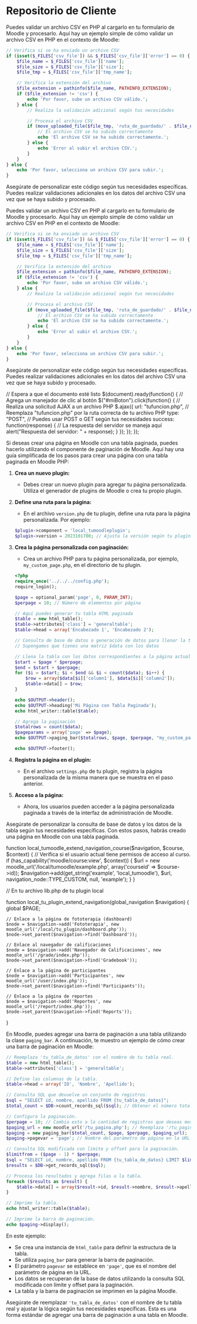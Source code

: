 # Repositorio de Cliente


Puedes validar un archivo CSV en PHP al cargarlo en tu formulario de Moodle y procesarlo. Aquí hay un ejemplo simple de cómo validar un archivo CSV en PHP en el contexto de Moodle:

```php
// Verifica si se ha enviado un archivo CSV
if (isset($_FILES['csv_file']) && $_FILES['csv_file']['error'] == 0) {
    $file_name = $_FILES['csv_file']['name'];
    $file_size = $_FILES['csv_file']['size'];
    $file_tmp = $_FILES['csv_file']['tmp_name'];

    // Verifica la extensión del archivo
    $file_extension = pathinfo($file_name, PATHINFO_EXTENSION);
    if ($file_extension != 'csv') {
        echo 'Por favor, sube un archivo CSV válido.';
    } else {
        // Realiza la validación adicional según tus necesidades

        // Procesa el archivo CSV
        if (move_uploaded_file($file_tmp, 'ruta_de_guardado/' . $file_name)) {
            // El archivo CSV se ha subido correctamente
            echo 'El archivo CSV se ha subido correctamente.';
        } else {
            echo 'Error al subir el archivo CSV.';
        }
    }
} else {
    echo 'Por favor, selecciona un archivo CSV para subir.';
}
```

Asegúrate de personalizar este código según tus necesidades específicas. Puedes realizar validaciones adicionales en los datos del archivo CSV una vez que se haya subido y procesado.


Puedes validar un archivo CSV en PHP al cargarlo en tu formulario de Moodle y procesarlo. Aquí hay un ejemplo simple de cómo validar un archivo CSV en PHP en el contexto de Moodle:

```php
// Verifica si se ha enviado un archivo CSV
if (isset($_FILES['csv_file']) && $_FILES['csv_file']['error'] == 0) {
    $file_name = $_FILES['csv_file']['name'];
    $file_size = $_FILES['csv_file']['size'];
    $file_tmp = $_FILES['csv_file']['tmp_name'];

    // Verifica la extensión del archivo
    $file_extension = pathinfo($file_name, PATHINFO_EXTENSION);
    if ($file_extension != 'csv') {
        echo 'Por favor, sube un archivo CSV válido.';
    } else {
        // Realiza la validación adicional según tus necesidades

        // Procesa el archivo CSV
        if (move_uploaded_file($file_tmp, 'ruta_de_guardado/' . $file_name)) {
            // El archivo CSV se ha subido correctamente
            echo 'El archivo CSV se ha subido correctamente.';
        } else {
            echo 'Error al subir el archivo CSV.';
        }
    }
} else {
    echo 'Por favor, selecciona un archivo CSV para subir.';
}
```

Asegúrate de personalizar este código según tus necesidades específicas. Puedes realizar validaciones adicionales en los datos del archivo CSV una vez que se haya subido y procesado.



// Espera a que el documento esté listo
$(document).ready(function() {
    // Agrega un manejador de clic al botón
    $("#miBoton").click(function() {
        // Realiza una solicitud AJAX a un archivo PHP
        $.ajax({
            url: "tufuncion.php", // Reemplaza "tufuncion.php" por la ruta correcta de tu archivo PHP
            type: "POST", // Puedes usar POST o GET según tus necesidades
            success: function(response) {
                // La respuesta del servidor se maneja aquí
                alert("Respuesta del servidor: " + response);
            }
        });
    });
});



Si deseas crear una página en Moodle con una tabla paginada, puedes hacerlo utilizando el componente de paginación de Moodle. Aquí hay una guía simplificada de los pasos para crear una página con una tabla paginada en Moodle PHP:

1. **Crea un nuevo plugin:**
   - Debes crear un nuevo plugin para agregar tu página personalizada. Utiliza el generador de plugins de Moodle o crea tu propio plugin.

2. **Define una ruta para la página:**
   - En el archivo `version.php` de tu plugin, define una ruta para la página personalizada. Por ejemplo:

   ```php
   $plugin->component = 'local_tumoodleplugin';
   $plugin->version = 2023101700; // Ajusta la versión según tu plugin
   ```

3. **Crea la página personalizada con paginación:**
   - Crea un archivo PHP para tu página personalizada, por ejemplo, `my_custom_page.php`, en el directorio de tu plugin.

   ```php
   <?php
   require_once('../../../config.php');
   require_login();

   $page = optional_param('page', 0, PARAM_INT);
   $perpage = 10; // Número de elementos por página

   // Aquí puedes generar tu tabla HTML paginada
   $table = new html_table();
   $table->attributes['class'] = 'generaltable';
   $table->head = array('Encabezado 1', 'Encabezado 2');
   
   // Consulta de base de datos o generación de datos para llenar la tabla
   // Supongamos que tienes una matriz $data con los datos

   // Llena la tabla con los datos correspondientes a la página actual
   $start = $page * $perpage;
   $end = $start + $perpage;
   for ($i = $start; $i < $end && $i < count($data); $i++) {
       $row = array($data[$i]['column1'], $data[$i]['column2']);
       $table->data[] = $row;
   }

   echo $OUTPUT->header();
   echo $OUTPUT->heading('Mi Página con Tabla Paginada');
   echo html_writer::table($table);

   // Agrega la paginación
   $totalrows = count($data);
   $pageparams = array('page' => $page);
   echo $OUTPUT->paging_bar($totalrows, $page, $perpage, "my_custom_page.php", $pageparams);

   echo $OUTPUT->footer();
   ```

4. **Registra la página en el plugin:**
   - En el archivo `settings.php` de tu plugin, registra la página personalizada de la misma manera que se muestra en el paso anterior.

5. **Acceso a la página:**
   - Ahora, los usuarios pueden acceder a la página personalizada paginada a través de la interfaz de administración de Moodle.

Asegúrate de personalizar la consulta de base de datos y los datos de la tabla según tus necesidades específicas. Con estos pasos, habrás creado una página en Moodle con una tabla paginada.






function local_tumoodle_extend_navigation_course($navigation, $course, $context) {
    // Verifica si el usuario actual tiene permisos de acceso al curso.
    if (has_capability('moodle/course:view', $context)) {
        $url = new moodle_url('/local/tumoodle/example.php', array('courseid' => $course->id));
        $navigation->add(get_string('example', 'local_tumoodle'), $url, navigation_node::TYPE_CUSTOM, null, 'example');
    }
}


// En tu archivo lib.php de tu plugin local

function local_tu_plugin_extend_navigation(global_navigation $navigation) {
    global $PAGE;

    // Enlace a la página de fototerapia (dashboard)
    $node = $navigation->add('Fototerapia', new moodle_url('/local/tu_plugin/dashboard.php'));
    $node->set_parent($navigation->find('Dashboard'));

    // Enlace al navegador de calificaciones
    $node = $navigation->add('Navegador de Calificaciones', new moodle_url('/grade/index.php'));
    $node->set_parent($navigation->find('Gradebook'));

    // Enlace a la página de participantes
    $node = $navigation->add('Participantes', new moodle_url('/user/index.php'));
    $node->set_parent($navigation->find('Participants'));

    // Enlace a la página de reportes
    $node = $navigation->add('Reportes', new moodle_url('/report/index.php'));
    $node->set_parent($navigation->find('Reports'));
}



En Moodle, puedes agregar una barra de paginación a una tabla utilizando la clase `paging_bar`. A continuación, te muestro un ejemplo de cómo crear una barra de paginación en Moodle:

```php
// Reemplaza 'tu_tabla_de_datos' con el nombre de tu tabla real.
$table = new html_table();
$table->attributes['class'] = 'generaltable';

// Define las columnas de la tabla.
$table->head = array('ID', 'Nombre', 'Apellido');

// Consulta SQL que devuelve un conjunto de registros.
$sql = "SELECT id, nombre, apellido FROM {tu_tabla_de_datos}";
$total_count = $DB->count_records_sql($sql); // Obtener el número total de registros.

// Configura la paginación.
$perpage = 10; // Cambia esto a la cantidad de registros que deseas mostrar por página.
$paging_url = new moodle_url('/tu_pagina.php'); // Reemplaza '/tu_pagina.php' con la URL de tu página actual.
$paging = new paging_bar($total_count, $page, $perpage, $paging_url);
$paging->pagevar = 'page'; // Nombre del parámetro de página en la URL.

// Consulta SQL modificada con límite y offset para la paginación.
$limitfrom = ($page - 1) * $perpage;
$sql = "SELECT id, nombre, apellido FROM {tu_tabla_de_datos} LIMIT $limitfrom, $perpage";
$results = $DB->get_records_sql($sql);

// Procesa los resultados y agrega filas a la tabla.
foreach ($results as $result) {
    $table->data[] = array($result->id, $result->nombre, $result->apellido);
}

// Imprime la tabla.
echo html_writer::table($table);

// Imprime la barra de paginación.
echo $paging->display();
```

En este ejemplo:

- Se crea una instancia de `html_table` para definir la estructura de la tabla.
- Se utiliza `paging_bar` para generar la barra de paginación.
- El parámetro `pagevar` se establece en `'page'`, que es el nombre del parámetro de página en la URL.
- Los datos se recuperan de la base de datos utilizando la consulta SQL modificada con límite y offset para la paginación.
- La tabla y la barra de paginación se imprimen en la página Moodle.

Asegúrate de reemplazar `'tu_tabla_de_datos'` con el nombre de tu tabla real y ajustar la lógica según tus necesidades específicas. Esta es una forma estándar de agregar una barra de paginación a una tabla en Moodle.
